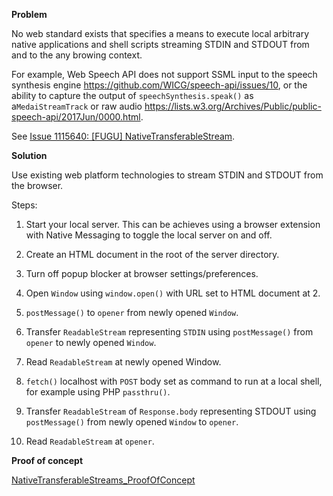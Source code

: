 **Problem**

No web standard exists that specifies a means to execute local arbitrary native applications and shell scripts streaming STDIN and STDOUT from and to the any browing context.

For example, Web Speech API does not support SSML input to the speech synthesis engine https://github.com/WICG/speech-api/issues/10, or the ability to capture the output of `speechSynthesis.speak()` as a`MedaiStreamTrack` or raw audio https://lists.w3.org/Archives/Public/public-speech-api/2017Jun/0000.html.

See [Issue 1115640: [FUGU] NativeTransferableStream](https://bugs.chromium.org/p/chromium/issues/detail?id=1115640).

**Solution**

Use existing web platform technologies to stream STDIN and STDOUT from the browser.

Steps:

1. Start your local server. This can be achieves using a browser extension with Native Messaging to toggle the local server on and off.

2. Create an HTML document in the root of the server directory.

3. Turn off popup blocker at browser settings/preferences.

4. Open `Window` using `window.open()` with URL set to HTML document at 2.

5. `postMessage()` to `opener` from newly opened `Window`.

6. Transfer `ReadableStream` representing `STDIN` using `postMessage()` from `opener` to newly opened `Window`.

7. Read `ReadableStream` at newly opened Window.

8. `fetch()` localhost with `POST` body set as command to run at a local shell, for example using PHP `passthru()`.

9. Transfer `ReadableStream` of `Response.body` representing STDOUT using `postMessage()` from newly opened `Window` to `opener`.

10. Read `ReadableStream` at `opener`.

**Proof of concept**

[NativeTransferableStreams_ProofOfConcept](https://github.com/guest271314/NativeTransferableStreams/blob/main/NativeTransferableStreams_ProofOfConcept.webm)
